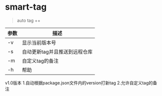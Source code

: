 # smart-tag
> auto tag ++


参数          |      描述       
------------- | -------------  
-v      | 显示当前版本号    
-s      | 自动更新tag并且推送到远程仓库
-m      | 自定义tag的备注
-h      | 帮助

v1.0版本
1.自动根据package.json文件内的version打新tag
2.允许自定义tag的备注
